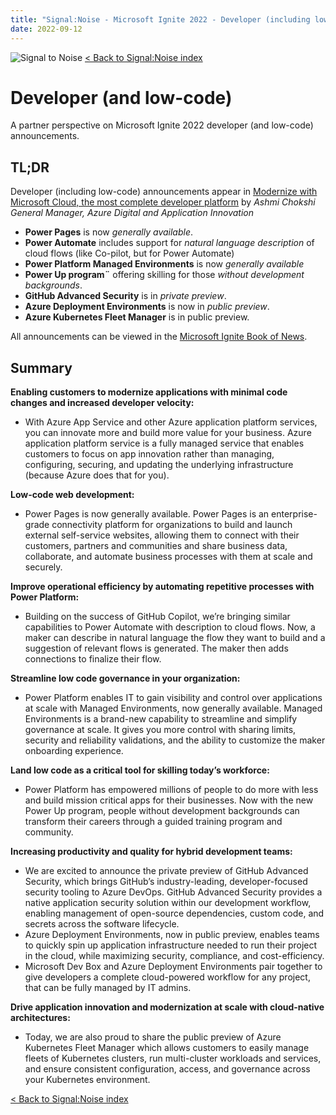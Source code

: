```yaml
---
title: "Signal:Noise - Microsoft Ignite 2022 - Developer (including low-code) for partner"
date: 2022-09-12
---
```


![Signal to Noise](/PartnerCrucible/Library/signaltonoise-msignite2022.png)
[< Back to Signal:Noise index](/PartnerCrucible/SignaltoNoise)

# Developer (and low-code)

A partner perspective on Microsoft Ignite 2022 developer (and low-code) announcements.

## TL;DR

Developer (including low-code) announcements appear in [Modernize with Microsoft Cloud, the most complete developer platform](https://azure.microsoft.com/en-ca/blog/modernize-with-microsoft-cloud-the-most-complete-developer-platform/) by *Ashmi Chokshi General Manager, Azure Digital and Application Innovation*

* **Power Pages**  is now *generally available*.
* **Power Automate** includes support for *natural language description* of cloud flows (like Co-pilot, but for Power Automate)
* **Power Platform Managed Environments** is now *generally available*
* **Power Up program¨** offering skilling for those *without development backgrounds*.
* **GitHub Advanced Security** is in *private preview*.
* **Azure Deployment Environments**  is now in *public preview*.
* **Azure Kubernetes Fleet Manager** is in public preview.

All announcements can be viewed in the [Microsoft Ignite Book of News](https://news.microsoft.com/ignite-2022-book-of-news/).
## Summary


**Enabling customers to modernize applications with minimal code changes and increased developer velocity:**

  * With Azure App Service and other Azure application platform services, you can innovate more and build more value for your business. Azure application platform service is a fully managed service that enables customers to focus on app innovation rather than managing, configuring, securing, and updating the underlying infrastructure (because Azure does that for you).  
  
  **Low-code web development:**
  * Power Pages is now generally available. Power Pages is an enterprise-grade connectivity platform for organizations to build and launch external self-service websites, allowing them to connect with their customers, partners and communities and share business data, collaborate, and automate business processes with them at scale and securely. 
  
**Improve operational efficiency by automating repetitive processes with Power Platform:**
  * Building on the success of GitHub Copilot, we’re bringing similar capabilities to Power Automate with description to cloud flows. Now, a maker can describe in natural language the flow they want to build and a suggestion of relevant flows is generated. The maker then adds connections to finalize their flow.   

**Streamline low code governance in your organization:**
* Power Platform enables IT to gain visibility and control over applications at scale with Managed Environments, now generally available. Managed Environments is a brand-new capability to streamline and simplify governance at scale. It gives you more control with sharing limits, security and reliability validations, and the ability to customize the maker onboarding experience.  

**Land low code as a critical tool for skilling today’s workforce:**
* Power Platform has empowered millions of people to do more with less and build mission critical apps for their businesses. Now with the new Power Up program, people without development backgrounds can transform their careers through a guided training program and community.
  
**Increasing productivity and quality for hybrid development teams:**
* We are excited to announce the private preview of GitHub Advanced Security, which brings GitHub’s industry-leading, developer-focused security tooling to Azure DevOps. GitHub Advanced Security provides a native application security solution within our development workflow, enabling management of open-source dependencies, custom code, and secrets across the software lifecycle. 
* Azure Deployment Environments, now in public preview, enables teams to quickly spin up application infrastructure needed to run their project in the cloud, while maximizing security, compliance, and cost-efficiency.
* Microsoft Dev Box and Azure Deployment Environments pair together to give developers a complete cloud-powered workflow for any project, that can be fully managed by IT admins.
  
**Drive application innovation and modernization at scale with cloud-native architectures:**
* Today, we are also proud to share the public preview of Azure Kubernetes Fleet Manager which allows customers to easily manage fleets of Kubernetes clusters, run multi-cluster workloads and services, and ensure consistent configuration, access, and governance across your Kubernetes environment. 

  
 [< Back to Signal:Noise index](/PartnerCrucible/SignaltoNoise)

